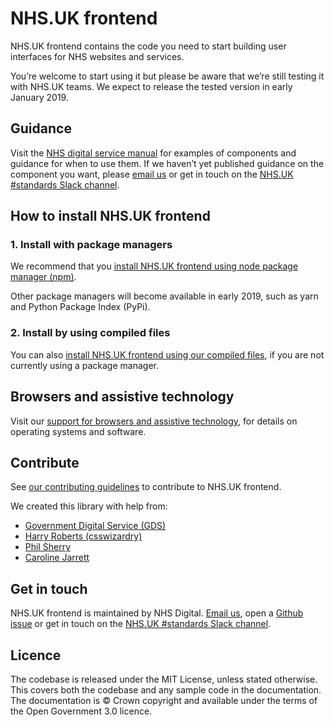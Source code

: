 # NHS.UK frontend

NHS.UK frontend contains the code you need to start building user interfaces for NHS websites and services. 

You’re welcome to start using it but please be aware that we’re still testing it with NHS.UK teams. We expect to release the tested version in early January 2019.

## Guidance

Visit the [NHS digital service manual](https://beta.nhs.uk/service-manual) for examples of components and guidance for when to use them. If we haven’t yet published guidance on the component you want, please [email us](mailto:service-manual@nhs.net) or get in touch on the [NHS.UK #standards Slack channel](https://nhsuk.slack.com/messages/standards).

## How to install NHS.UK frontend

### 1. Install with package managers

We recommend that you [install NHS.UK frontend using node package manager (npm)](/docs/installation/installing-with-npm.md).

Other package managers will become available in early 2019, such as yarn and Python Package Index (PyPi).

### 2. Install by using compiled files

You can also [install NHS.UK frontend using our compiled files](/docs/installation/installing-compiled.md), if you are not currently using a package manager.

## Browsers and assistive technology

Visit our [support for browsers and assistive technology](/docs/contributing/coding-standards/browser-support.md), for details on operating systems and software.

## Contribute

See [our contributing guidelines](/docs/contributing/README.md) to contribute to NHS.UK frontend.

We created this library with help from:

- [Government Digital Service (GDS)](https://github.com/alphagov/)
- [Harry Roberts (csswizardry)](https://github.com/csswizardry)
- [Phil Sherry](https://github.com/philsherry)
- [Caroline Jarrett](https://twitter.com/cjforms)

## Get in touch

NHS.UK frontend is maintained by NHS Digital. [Email us](mailto:service-manual@nhs.net), open a [Github issue](https://github.com/nhsuk/nhsuk-frontend/issues/new) or get in touch on the [NHS.UK #standards Slack channel](https://nhsuk.slack.com/messages/standards).

## Licence

The codebase is released under the MIT License, unless stated otherwise. This covers both the codebase and any sample code in the documentation. The documentation is © Crown copyright and available under the terms of the Open Government 3.0 licence.
